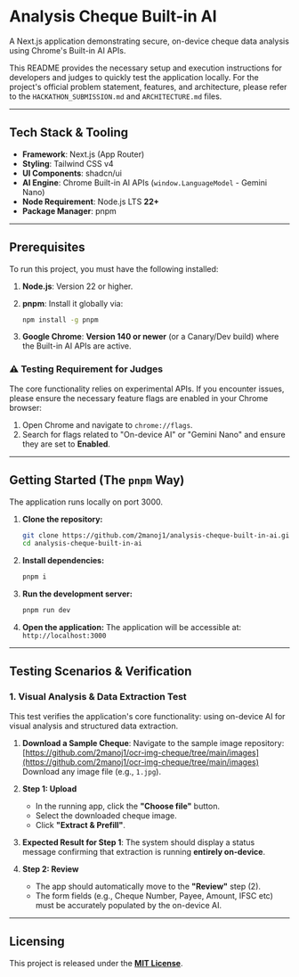 # Analysis Cheque Built-in AI

A Next.js application demonstrating secure, on-device cheque data analysis using Chrome's Built-in AI APIs.

This README provides the necessary setup and execution instructions for developers and judges to quickly test the application locally. For the project's official problem statement, features, and architecture, please refer to the `HACKATHON_SUBMISSION.md` and `ARCHITECTURE.md` files.

---

## Tech Stack & Tooling

- **Framework**: Next.js (App Router)
- **Styling**: Tailwind CSS v4
- **UI Components**: shadcn/ui
- **AI Engine**: Chrome Built-in AI APIs (`window.LanguageModel` - Gemini Nano)
- **Node Requirement**: Node.js LTS **22+**
- **Package Manager**: pnpm

---

## Prerequisites

To run this project, you must have the following installed:

1. **Node.js**: Version 22 or higher.
2. **pnpm**: Install it globally via:

   ```bash
   npm install -g pnpm
   ```

3. **Google Chrome**: **Version 140 or newer** (or a Canary/Dev build) where the Built-in AI APIs are active.

### ⚠️ Testing Requirement for Judges

The core functionality relies on experimental APIs. If you encounter issues, please ensure the necessary feature flags are enabled in your Chrome browser:

1. Open Chrome and navigate to `chrome://flags`.
2. Search for flags related to "On-device AI" or "Gemini Nano" and ensure they are set to **Enabled**.

---

## Getting Started (The `pnpm` Way)

The application runs locally on port 3000.

1. **Clone the repository:**

   ```bash
   git clone https://github.com/2manoj1/analysis-cheque-built-in-ai.git
   cd analysis-cheque-built-in-ai
   ```

2. **Install dependencies:**

   ```bash
   pnpm i
   ```

3. **Run the development server:**

   ```bash
   pnpm run dev
   ```

4. **Open the application:**
   The application will be accessible at: `http://localhost:3000`

---

## Testing Scenarios & Verification

### 1. Visual Analysis & Data Extraction Test

This test verifies the application's core functionality: using on-device AI for visual analysis and structured data extraction.

1. **Download a Sample Cheque**:
   Navigate to the sample image repository:
   [https://github.com/2manoj1/ocr-img-cheque/tree/main/images](https://github.com/2manoj1/ocr-img-cheque/tree/main/images)
   Download any image file (e.g., `1.jpg`).

2. **Step 1: Upload**

   - In the running app, click the **"Choose file"** button.
   - Select the downloaded cheque image.
   - Click **"Extract & Prefill"**.

3. **Expected Result for Step 1**:
   The system should display a status message confirming that extraction is running **entirely on-device**.

4. **Step 2: Review**
   - The app should automatically move to the **"Review"** step (2).
   - The form fields (e.g., Cheque Number, Payee, Amount, IFSC etc) must be accurately populated by the on-device AI.

---

## Licensing

This project is released under the **[MIT License](LICENSE)**.
